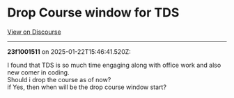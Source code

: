 # Drop Course window for TDS

[View on Discourse](https://discourse.onlinedegree.iitm.ac.in/t/drop-course-window-for-tds/164737)

---
**23f1001511** on 2025-01-22T15:46:41.520Z:

I found that TDS is so much time engaging along with office work and also new
comer in coding.  
Should i drop the course as of now?  
if Yes, then when will be the drop course window start?



